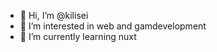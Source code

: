 - 👋 Hi, I’m @kilisei
- 👀 I’m interested in web and gamdevelopment
- 🌱 I’m currently learning nuxt

<!---
kilisei/kilisei is a ✨ special ✨ repository because its `README.md` (this file) appears on your GitHub profile.
You can click the Preview link to take a look at your changes.
--->
